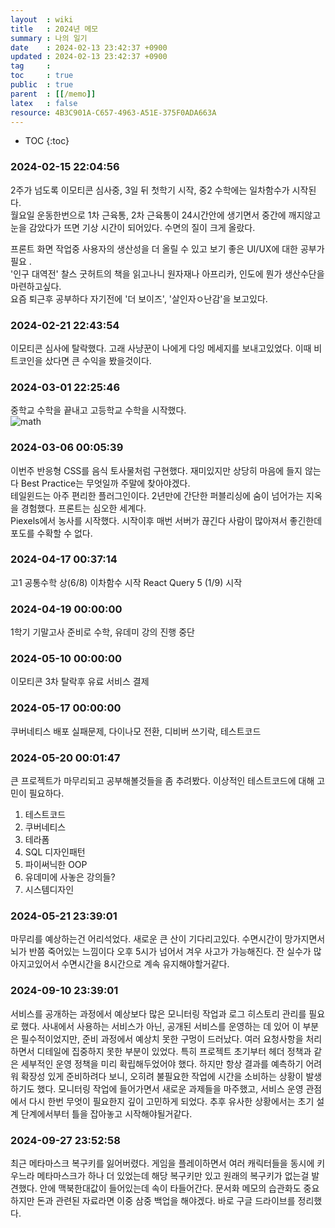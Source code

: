 ```yaml
---
layout  : wiki
title   : 2024년 메모 
summary : 나의 일기
date    : 2024-02-13 23:42:37 +0900
updated : 2024-02-13 23:42:37 +0900
tag     : 
toc     : true
public  : true
parent  : [[/memo]] 
latex   : false
resource: 4B3C901A-C657-4963-A51E-375F0ADA663A
---
```

* TOC
{:toc}

### 2024-02-15 22:04:56
2주가 넘도록 이모티콘 심사중, 3일 뒤 첫학기 시작, 중2 수학에는 일차함수가 시작된다.   
월요일 운동한번으로 1차 근육통, 2차 근육통이 24시간안에 생기면서 중간에 깨지않고 눈을 감았다가 뜨면 기상 시간이 되어있다.
수면의 질이 크게 올랐다.  

프론트 화면 작업중 사용자의 생산성을 더 올릴 수 있고 보기 좋은 UI/UX에 대한 공부가 필요 .  
'인구 대역전' 찰스 굿허트의 책을 읽고나니 원자재나 아프리카, 인도에 뭔가 생산수단을 마련하고싶다.  
요즘 퇴근후 공부하다 자기전에 '더 보이즈', '살인자ㅇ난감'을 보고있다.

### 2024-02-21 22:43:54
이모티콘 심사에 탈락했다. 고래 사냥꾼이 나에게 다잉 메세지를 보내고있었다. 이때 비트코인을 샀다면 큰 수익을 봤을것이다.

### 2024-03-01 22:25:46
중학교 수학을 끝내고 고등학교 수학을 시작했다.  
![math](https://github.com/JayFreemandev/JayFreemandev.github.io/assets/72185011/96260647-6e9e-40c7-ae3d-4bd193bb18f4) 

### 2024-03-06 00:05:39
이번주 반응형 CSS를 음식 토사물처럼 구현했다. 재미있지만 상당히 마음에 들지 않는다 Best Practice는 무엇일까 주말에 찾아야겠다.  
테일윈드는 아주 편리한 플러그인이다. 2년만에 간단한 퍼블리싱에 숨이 넘어가는 지옥을 경험했다. 프론트는 심오한 세계다.   
Piexels에서 농사를 시작했다. 시작이후 매번 서버가 끊긴다 사람이 많아져서 좋긴한데 포도를 수확할 수 없다.

### 2024-04-17 00:37:14
고1 공통수학 상(6/8) 이차함수 시작
React Query 5 (1/9) 시작

### 2024-04-19 00:00:00
1학기 기말고사 준비로 수학, 유데미 강의 진행 중단

### 2024-05-10 00:00:00
이모티콘 3차 탈락후 유료 서비스 결제

### 2024-05-17 00:00:00
쿠버네티스 배포 실패문제, 다이나모 전환, 디비버 쓰기락, 테스트코드

### 2024-05-20 00:01:47
큰 프로젝트가 마무리되고 공부해볼것들을 좀 추려봤다. 이상적인 테스트코드에 대해 고민이 필요하다.
1. 테스트코드 
2. 쿠버네티스 
3. 테라폼
4. SQL 디자인패턴
5. 파이써닉한 OOP
6. 유데미에 사놓은 강의들?
7. 시스템디자인

### 2024-05-21 23:39:01
마무리를 예상하는건 어리석었다. 새로운 큰 산이 기다리고있다.
수면시간이 망가지면서 뇌가 반쯤 죽어있는 느낌이다 오후 5시가 넘어서 겨우 사고가 가능해진다.
잔 실수가 많아지고있어서 수면시간을 8시간으로 계속 유지해야할거같다.

### 2024-09-10 23:39:01
서비스를 공개하는 과정에서 예상보다 많은 모니터링 작업과 로그 히스토리 관리를 필요로 했다. 사내에서 사용하는 서비스가 아닌, 공개된 서비스를 운영하는 데 있어 이 부분은 필수적이었지만, 준비 과정에서 예상치 못한 구멍이 드러났다. 여러 요청사항을 처리하면서 디테일에 집중하지 못한 부분이 있었다. 특히 프로젝트 초기부터 헤더 정책과 같은 세부적인 운영 정책을 미리 확립해두었어야 했다. 하지만 항상 결과를 예측하기 어려워 확장성 있게 준비하려다 보니, 오히려 불필요한 작업에 시간을 소비하는 상황이 발생하기도 했다. 모니터링 작업에 들어가면서 새로운 과제들을 마주했고, 서비스 운영 관점에서 다시 한번 무엇이 필요한지 깊이 고민하게 되었다. 추후 유사한 상황에서는 초기 설계 단계에서부터 틀을 잡아놓고 시작해야될거같다.

### 2024-09-27 23:52:58
최근 메타마스크 복구키를 잃어버렸다. 게임을 플레이하면서 여러 캐릭터들을 동시에 키우느라 메타마스크가 하나 더 있었는데 해당 복구키만 있고 원래의 복구키가 없는걸 발견했다. 안에 맥북한대값이 들어있는데 속이 타들어간다. 문서화 메모의 습관화도 중요하지만 돈과 관련된 자료라면 이중 삼중 백업을 해야겠다. 바로 구글 드라이브를 정리했다.
